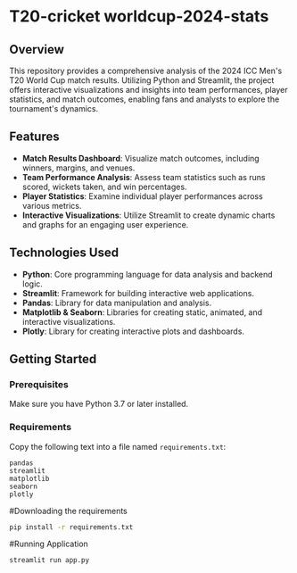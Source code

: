 # T20-cricket worldcup-2024-stats

## Overview

This repository provides a comprehensive analysis of the 2024 ICC Men's T20 World Cup match results. Utilizing Python and Streamlit, the project offers interactive visualizations and insights into team performances, player statistics, and match outcomes, enabling fans and analysts to explore the tournament's dynamics.

## Features

- **Match Results Dashboard**: Visualize match outcomes, including winners, margins, and venues.
- **Team Performance Analysis**: Assess team statistics such as runs scored, wickets taken, and win percentages.
- **Player Statistics**: Examine individual player performances across various metrics.
- **Interactive Visualizations**: Utilize Streamlit to create dynamic charts and graphs for an engaging user experience.

## Technologies Used

- **Python**: Core programming language for data analysis and backend logic.
- **Streamlit**: Framework for building interactive web applications.
- **Pandas**: Library for data manipulation and analysis.
- **Matplotlib & Seaborn**: Libraries for creating static, animated, and interactive visualizations.
- **Plotly**: Library for creating interactive plots and dashboards.

## Getting Started

### Prerequisites

Make sure you have Python 3.7 or later installed.

### Requirements

Copy the following text into a file named `requirements.txt`:

```text
pandas
streamlit
matplotlib
seaborn
plotly
```
#Downloading the requirements 
```bash
pip install -r requirements.txt
```
#Running Application
```bash
streamlit run app.py
```

